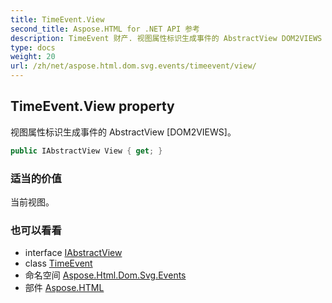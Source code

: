 ```yaml
---
title: TimeEvent.View
second_title: Aspose.HTML for .NET API 参考
description: TimeEvent 财产. 视图属性标识生成事件的 AbstractView DOM2VIEWS
type: docs
weight: 20
url: /zh/net/aspose.html.dom.svg.events/timeevent/view/
---
```

## TimeEvent.View property

视图属性标识生成事件的 AbstractView [DOM2VIEWS]。

```csharp
public IAbstractView View { get; }
```

### 适当的价值

当前视图。

### 也可以看看

* interface [IAbstractView](../../../aspose.html.dom.views/iabstractview/)
* class [TimeEvent](../)
* 命名空间 [Aspose.Html.Dom.Svg.Events](../../timeevent/)
* 部件 [Aspose.HTML](../../../)


